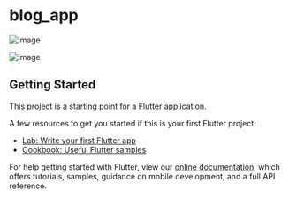 # blog_app

![image](https://user-images.githubusercontent.com/90281681/135456742-72fc1507-1eb1-4222-b65b-e7ad2bb2ee36.png)

![image](https://user-images.githubusercontent.com/90281681/135456871-7d7b8e34-7314-415e-ab1d-f9af8e5a938b.png)


## Getting Started

This project is a starting point for a Flutter application.

A few resources to get you started if this is your first Flutter project:

- [Lab: Write your first Flutter app](https://flutter.dev/docs/get-started/codelab)
- [Cookbook: Useful Flutter samples](https://flutter.dev/docs/cookbook)

For help getting started with Flutter, view our
[online documentation](https://flutter.dev/docs), which offers tutorials,
samples, guidance on mobile development, and a full API reference.
